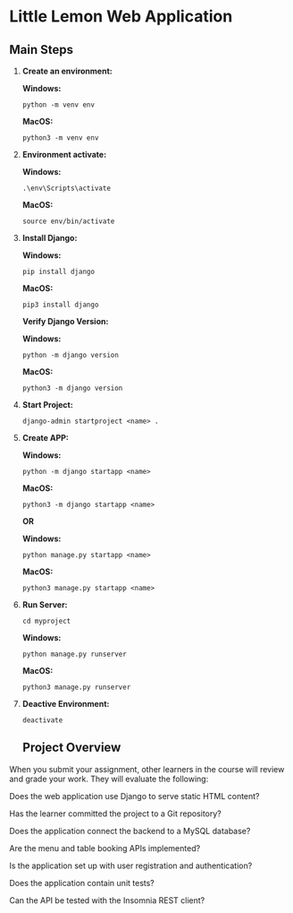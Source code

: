 # Little Lemon Web Application


## Main Steps
1. **Create an environment:**

    **Windows:**
    ```
    python -m venv env
    ```
    **MacOS:**
    ```
    python3 -m venv env
    ```

2. **Environment activate:**

    **Windows:**
    ```
    .\env\Scripts\activate
    ```
    **MacOS:**
    ```
    source env/bin/activate
    ```

3. **Install Django:**

    **Windows:**
    ```
    pip install django
    ```
    **MacOS:**
    ```
    pip3 install django
    ```

    **Verify Django Version:**

    **Windows:**
    ```
    python -m django version
    ```
    **MacOS:**
    ```
    python3 -m django version
    ```

4. **Start Project:**

    ```
    django-admin startproject <name> .
    ```

5. **Create APP:**

    **Windows:**
    ```
    python -m django startapp <name>
    ```
    **MacOS:**
    ```
    python3 -m django startapp <name>
    ```

    **OR**

    **Windows:**
    ```
    python manage.py startapp <name>
    ```
    **MacOS:**
    ```
    python3 manage.py startapp <name>
    ```

6. **Run Server:**

    ```
    cd myproject
    ```

    **Windows:**
    ```
    python manage.py runserver
    ```
    **MacOS:**
    ```
    python3 manage.py runserver
    ```

7. **Deactive Environment:**

    ```
    deactivate
    ```

    ## Project Overview
When you submit your assignment, other learners in the course will review and grade your work. They will evaluate the following:

Does the web application use Django to serve static HTML content?

Has the learner committed the project to a Git repository?

Does the application connect the backend to a MySQL database?

Are the menu and table booking APIs implemented?

Is the application set up with user registration and authentication?

Does the application contain unit tests?

Can the API be tested with the Insomnia REST client?